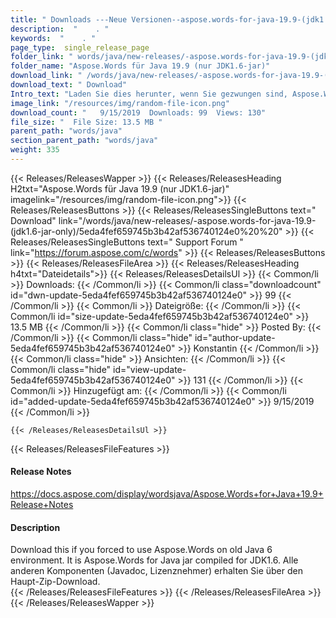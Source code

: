 ```yaml
---
title: " Downloads ---Neue Versionen--aspose.words-for-java-19.9-(jdk1.6-jar-only) . "
description:  "    . " 
keywords:  "    . " 
page_type:  single_release_page
folder_link: " words/java/new-releases/-aspose.words-for-java-19.9-(jdk1.6-jar-only)/"
folder_name: "Aspose.Words für Java 19.9 (nur JDK1.6-jar)"
download_link: " /words/java/new-releases/-aspose.words-for-java-19.9-(jdk1.6-jar-only)/5eda4fef659745b3b42af536740124e0"
download_text: " Download"
Intro_text: "Laden Sie dies herunter, wenn Sie gezwungen sind, Aspose.Words in einer alten Java 6-Umgebung zu verwenden. Es ist..."
image_link: "/resources/img/random-file-icon.png"
download_count: "   9/15/2019  Downloads: 99  Views: 130"
file_size: "  File Size: 13.5 MB "
parent_path: "words/java"
section_parent_path: "words/java"
weight: 335
---
```


{{< Releases/ReleasesWapper >}}
  {{< Releases/ReleasesHeading H2txt="Aspose.Words für Java 19.9 (nur JDK1.6-jar)" imagelink="/resources/img/random-file-icon.png">}}
  {{< Releases/ReleasesButtons >}}
    {{< Releases/ReleasesSingleButtons text=" Download" link="/words/java/new-releases/-aspose.words-for-java-19.9-(jdk1.6-jar-only)/5eda4fef659745b3b42af536740124e0%20%20" >}}
    {{< Releases/ReleasesSingleButtons text=" Support Forum " link="https://forum.aspose.com/c/words" >}}
  {{< Releases/ReleasesButtons >}}
  {{< Releases/ReleasesFileArea >}}
    {{< Releases/ReleasesHeading h4txt="Dateidetails">}}
    {{< Releases/ReleasesDetailsUl >}}
            {{< Common/li >}} Downloads: {{< /Common/li >}}
      {{< Common/li class="downloadcount" id="dwn-update-5eda4fef659745b3b42af536740124e0" >}} 99 {{< /Common/li >}}
      {{< Common/li >}} Dateigröße: {{< /Common/li >}}
      {{< Common/li id="size-update-5eda4fef659745b3b42af536740124e0" >}} 13.5 MB {{< /Common/li >}} 
      {{< Common/li  class="hide" >}} Posted By: {{< /Common/li >}} 
      {{< Common/li class="hide" id="author-update-5eda4fef659745b3b42af536740124e0" >}} Konstantin {{< /Common/li >}}
      {{< Common/li class="hide" >}} Ansichten: {{< /Common/li >}}
      {{< Common/li class="hide" id="view-update-5eda4fef659745b3b42af536740124e0" >}} 131 {{< /Common/li >}}
      {{< Common/li >}} Hinzugefügt am: {{< /Common/li >}}
      {{< Common/li id="added-update-5eda4fef659745b3b42af536740124e0" >}} 9/15/2019 {{< /Common/li >}} 

    {{< /Releases/ReleasesDetailsUl >}}

  {{< Releases/ReleasesFileFeatures >}}
      <h4>Release Notes</h4><div><a href="https://docs.aspose.com/display/wordsjava/Aspose.Words+for+Java+19.9+Release+Notes">https://docs.aspose.com/display/wordsjava/Aspose.Words+for+Java+19.9+Release+Notes</a></div><h4>Description</h4><div class="HTMLDescription">Download this if you forced to use Aspose.Words on old Java 6 environment. It is Aspose.Words for Java jar compiled for JDK1.6. Alle anderen Komponenten (Javadoc, Lizenznehmer) erhalten Sie über den Haupt-Zip-Download.</div>
  {{< /Releases/ReleasesFileFeatures >}}
 {{< /Releases/ReleasesFileArea >}}
{{< /Releases/ReleasesWapper >}}



